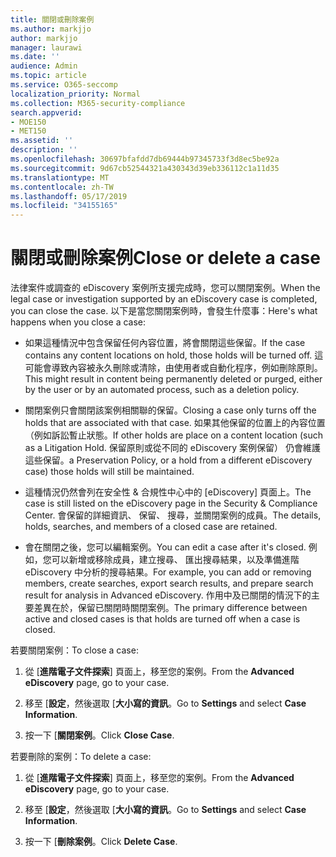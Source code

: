 ```yaml
---
title: 關閉或刪除案例
ms.author: markjjo
author: markjjo
manager: laurawi
ms.date: ''
audience: Admin
ms.topic: article
ms.service: O365-seccomp
localization_priority: Normal
ms.collection: M365-security-compliance
search.appverid:
- MOE150
- MET150
ms.assetid: ''
description: ''
ms.openlocfilehash: 30697bfafdd7db69444b97345733f3d8ec5be92a
ms.sourcegitcommit: 9d67cb52544321a430343d39eb336112c1a11d35
ms.translationtype: MT
ms.contentlocale: zh-TW
ms.lasthandoff: 05/17/2019
ms.locfileid: "34155165"
---
```

# <a name="close-or-delete-a-case"></a><span data-ttu-id="ef59d-102">關閉或刪除案例</span><span class="sxs-lookup"><span data-stu-id="ef59d-102">Close or delete a case</span></span>

<span data-ttu-id="ef59d-103">法律案件或調查的 eDiscovery 案例所支援完成時，您可以關閉案例。</span><span class="sxs-lookup"><span data-stu-id="ef59d-103">When the legal case or investigation supported by an eDiscovery case is completed, you can close the case.</span></span> <span data-ttu-id="ef59d-104">以下是當您關閉案例時，會發生什麼事：</span><span class="sxs-lookup"><span data-stu-id="ef59d-104">Here's what happens when you close a case:</span></span>

- <span data-ttu-id="ef59d-105">如果這種情況中包含保留任何內容位置，將會關閉這些保留。</span><span class="sxs-lookup"><span data-stu-id="ef59d-105">If the case contains any content locations on hold, those holds will be turned off.</span></span> <span data-ttu-id="ef59d-106">這可能會導致內容被永久刪除或清除，由使用者或自動化程序，例如刪除原則。</span><span class="sxs-lookup"><span data-stu-id="ef59d-106">This might result in content being permanently deleted or purged, either by the user or by an automated process, such as a deletion policy.</span></span>

- <span data-ttu-id="ef59d-107">關閉案例只會關閉該案例相關聯的保留。</span><span class="sxs-lookup"><span data-stu-id="ef59d-107">Closing a case only turns off the holds that are associated with that case.</span></span> <span data-ttu-id="ef59d-108">如果其他保留的位置上的內容位置 （例如訴訟暫止狀態。</span><span class="sxs-lookup"><span data-stu-id="ef59d-108">If other holds are place on a content location (such as a Litigation Hold.</span></span> <span data-ttu-id="ef59d-109">保留原則或從不同的 eDiscovery 案例保留） 仍會維護這些保留。</span><span class="sxs-lookup"><span data-stu-id="ef59d-109">a Preservation Policy, or a hold from a different eDiscovery case) those holds will still be maintained.</span></span>

- <span data-ttu-id="ef59d-110">這種情況仍然會列在安全性 & 合規性中心中的 [eDiscovery] 頁面上。</span><span class="sxs-lookup"><span data-stu-id="ef59d-110">The case is still listed on the eDiscovery page in the Security & Compliance Center.</span></span> <span data-ttu-id="ef59d-111">會保留的詳細資訊、 保留、 搜尋，並關閉案例的成員。</span><span class="sxs-lookup"><span data-stu-id="ef59d-111">The details, holds, searches, and members of a closed case are retained.</span></span>

- <span data-ttu-id="ef59d-112">會在關閉之後，您可以編輯案例。</span><span class="sxs-lookup"><span data-stu-id="ef59d-112">You can edit a case after it's closed.</span></span> <span data-ttu-id="ef59d-113">例如，您可以新增或移除成員，建立搜尋、 匯出搜尋結果，以及準備進階 eDiscovery 中分析的搜尋結果。</span><span class="sxs-lookup"><span data-stu-id="ef59d-113">For example, you can add or removing members, create searches, export search results, and prepare search result for analysis in Advanced eDiscovery.</span></span> <span data-ttu-id="ef59d-114">作用中及已關閉的情況下的主要差異在於，保留已關閉時關閉案例。</span><span class="sxs-lookup"><span data-stu-id="ef59d-114">The primary difference between active and closed cases is that holds are turned off when a case is closed.</span></span>

<span data-ttu-id="ef59d-115">若要關閉案例：</span><span class="sxs-lookup"><span data-stu-id="ef59d-115">To close a case:</span></span>

1. <span data-ttu-id="ef59d-116">從 [**進階電子文件探索**] 頁面上，移至您的案例。</span><span class="sxs-lookup"><span data-stu-id="ef59d-116">From the **Advanced eDiscovery** page, go to your case.</span></span>

2. <span data-ttu-id="ef59d-117">移至 [**設定**，然後選取 [**大小寫的資訊**。</span><span class="sxs-lookup"><span data-stu-id="ef59d-117">Go to **Settings** and select **Case Information**.</span></span> 

3. <span data-ttu-id="ef59d-118">按一下 [**關閉案例**。</span><span class="sxs-lookup"><span data-stu-id="ef59d-118">Click **Close Case**.</span></span> 

<span data-ttu-id="ef59d-119">若要刪除的案例：</span><span class="sxs-lookup"><span data-stu-id="ef59d-119">To delete a case:</span></span>

1. <span data-ttu-id="ef59d-120">從 [**進階電子文件探索**] 頁面上，移至您的案例。</span><span class="sxs-lookup"><span data-stu-id="ef59d-120">From the **Advanced eDiscovery** page, go to your case.</span></span>

2. <span data-ttu-id="ef59d-121">移至 [**設定**，然後選取 [**大小寫的資訊**。</span><span class="sxs-lookup"><span data-stu-id="ef59d-121">Go to **Settings** and select **Case Information**.</span></span> 

3. <span data-ttu-id="ef59d-122">按一下 [**刪除案例**。</span><span class="sxs-lookup"><span data-stu-id="ef59d-122">Click **Delete Case**.</span></span> 
